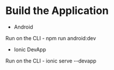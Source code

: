 # Build the Application

* Android

Run on the CLI - npm run android:dev

* Ionic DevApp

Run on the CLI - ionic serve --devapp